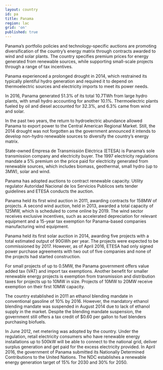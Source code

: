 ```yaml
---
layout: country
id: pa
title: Panama
region: lac
grid: 'on'
published: true
---
```


Panama’s portfolio policies and technology-specific auctions are promoting diversification of the country’s energy matrix through contracts awarded to wind and solar plants. The country specifies premium prices for energy generated from renewable sources, while supporting small-scale projects through a range of tax 
incentives.

Panama experienced a prolonged drought in 2014, which restrained its typically plentiful hydro generation and required it to depend on thermoelectric sources and electricity imports to meet its power needs.

In 2016, Panama generated 51.3% of its total 10.7TWh from large hydro plants, with small hydro accounting for another 10.1%. Thermoelectric plants fueled by oil and diesel accounted for 32.3%, and 6.3% came from wind and solar.

In the past two years, the return to hydroelectric abundance allowed Panama to export power to the Central American Regional Market. Still, the 2014 drought was not forgotten as the government announced it intends to develop non-hydro renewable sources to diversify the country’s energy matrix.

State-owned Empresa de Transmissión Eléctrica (ETESA) is Panama’s sole transmission company and electricity buyer. The 1997 electricity regulations mandate a 5% premium on the price paid for electricity generated from renewable sources, which includes biomass, geothermal, small hydro (up to 3MW), solar and wind.

Panama has adopted auctions to contract renewable capacity. Utility regulator Autoridad Nacional de los Servicios Publicos sets tender guidelines and ETESA conducts the auction.

Panama held its first wind auction in 2011, awarding contracts for 158MW of projects. A second wind auction, held in 2013, awarded a total capacity of 125MW, which is scheduled to come online by 2019. The wind sector receives exclusive incentives, such as accelerated depreciation for relevant equipment and a 15-year tax exemption for Panama-based companies manufacturing wind equipment.

Panama held its first solar auction in 2014, awarding five projects with a total estimated output of 90GWh per year. The projects were expected to be commissioned by 2017. However, as of April 2016, ETESA had only signed power purchase agreements with two out of five companies and none of the projects had started construction.

For small projects of up to 0.5MW, the Panama government offers value added tax (VAT) and import tax exemptions. Another benefit for smaller renewable energy projects is exemption from transmission and distribution taxes for projects up to 10MW in size. Projects of 10MW to 20MW receive exemption on their first 10MW capacity.

The country established in 2011 an ethanol blending mandate in conventional gasoline of 10% by 2016. However, the mandatory ethanol blending mandate was suspended in August 2014 due to lack of ethanol supply in the market. Despite the blending mandate suspension, the government still offers a tax credit of $0.60 per gallon to fuel blenders purchasing biofuels.

In June 2012, net metering was adopted by the country. Under the regulation, retail electricity consumers who have renewable energy installations up to 500kW will be able to connect to the national grid, deliver surplus generation and get paid for the excess electricity provided. In April 2016, the government of Panama submitted its Nationally Determined Contributions to the United Nations. The NDC establishes a renewable energy generation target of 15% for 2030 and 30% for 2050.

